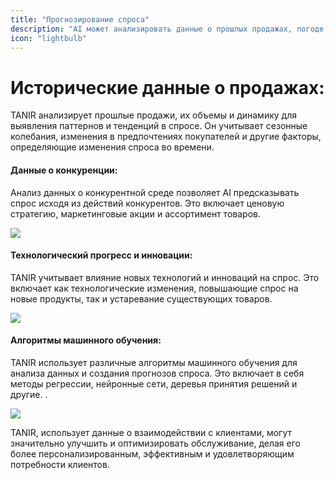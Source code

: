 ```yaml
---
title: "Прогнозирование спроса"
description: "AI может анализировать данные о прошлых продажах, погоде, событиях и других факторах, чтобы предсказать спрос на товары или услуги, что помогает оптимизировать запасы и производство."
icon: "lightbulb"
---
```


# Исторические данные о продажах: 

TANIR анализирует прошлые продажи, их объемы и динамику для выявления паттернов и тенденций в спросе. Он учитывает сезонные колебания, изменения в предпочтениях покупателей и другие факторы, определяющие изменения спроса во времени.


#### Данные о конкуренции:

Анализ данных о конкурентной среде позволяет AI предсказывать спрос исходя из действий конкурентов. Это включает ценовую стратегию, маркетинговые акции и ассортимент товаров.

![](/images/screens/screen-1.jpg)

#### Технологический прогресс и инновации:

TANIR учитывает влияние новых технологий и инноваций на спрос. Это включает как технологические изменения, повышающие спрос на новые продукты, так и устаревание существующих товаров.

![](/images/screens/screen-1.jpg)

#### Алгоритмы машинного обучения: 

TANIR использует различные алгоритмы машинного обучения для анализа данных и создания прогнозов спроса. Это включает в себя методы регрессии, нейронные сети, деревья принятия решений и другие.
.

![](/images/screens/screen-1.jpg)

TANIR, использует данные о взаимодействии с клиентами, могут значительно улучшить и оптимизировать обслуживание, делая его более персонализированным, эффективным и удовлетворяющим потребности клиентов.

